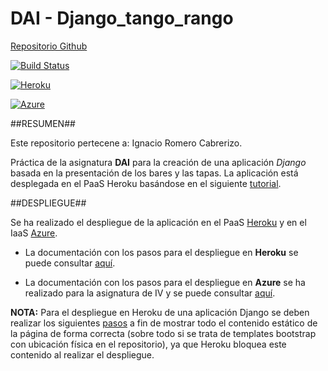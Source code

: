 # DAI - Django_tango_rango

[Repositorio Github](https://github.com/nachobit/DAI_bares.git)

[![Build Status](https://snap-ci.com/nachobit/DAI_bares/branch/master/build_image)](https://snap-ci.com/nachobit/DAI_bares/branch/master)

[![Heroku](https://www.herokucdn.com/deploy/button.png)](https://baresdai.herokuapp.com/rango)

[![Azure](http://azuredeploy.net/deploybutton.png)](baresnacho-service-gkdzg.cloudapp.net:8000/rango)

##RESUMEN##

Este repositorio pertecene a: Ignacio Romero Cabrerizo.

Práctica de la asignatura **DAI** para la creación de una aplicación *Django* basada en la presentación de los bares y las tapas. La aplicación está desplegada en el PaaS Heroku basándose en el siguiente [tutorial](http://www.tangowithdjango.com/book17/index.html).

##DESPLIEGUE##

Se ha realizado el despliegue de la aplicación en el PaaS [Heroku](https://www.heroku.com) y en el IaaS [Azure](https://azure.microsoft.com/es-es/).

- La documentación con los pasos para el despliegue en **Heroku** se puede consultar [aquí](https://github.com/nachobit/DAI_bares/blob/master/documentos/heroku.md).

- La documentación con los pasos para el despliegue en **Azure** se ha realizado para la asignatura de IV y se puede consultar [aquí](https://github.com/nachobit/IV_PR_OpenOrder/blob/master/documentacion/azure.md).


**NOTA:** Para el despliegue en Heroku de una aplicación Django se deben realizar los siguientes [pasos](https://github.com/nachobit/DAI_bares/blob/master/documentos/contenido.md) a fin de mostrar todo el contenido estático de la página de forma correcta (sobre todo si se trata de templates bootstrap con ubicación física en el repositorio), ya que Heroku bloquea este contenido al realizar el despliegue.

